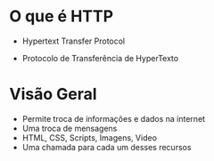 # O que é HTTP

 * Hypertext Transfer Protocol
 - Protocolo de Transferência de HyperTexto

 # Visão Geral
 
 * Permite troca de informações e dados na internet
 * Uma troca de mensagens
 * HTML, CSS, Scripts, Imagens, Video
 * Uma chamada para cada um desses recursos
